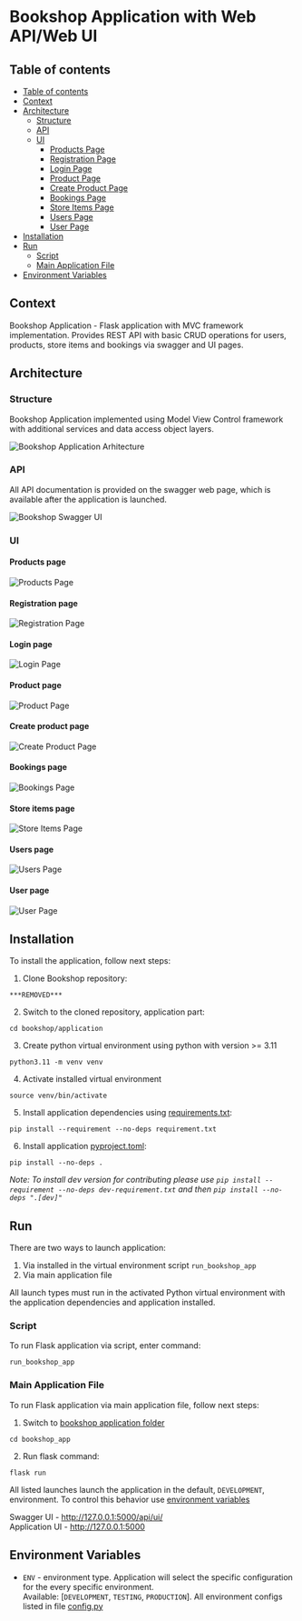 # Bookshop Application with Web API/Web UI

## Table of contents
* [Table of contents](#table-of-contents)
* [Context](#context)
* [Architecture](#architecture)
  * [Structure](#structure)
  * [API](#api)
  * [UI](#ui)
    * [Products Page](#products-page)
    * [Registration Page](#registration-page)
    * [Login Page](#login-page)
    * [Product Page](#product-page)
    * [Create Product Page](#create-product-page)
    * [Bookings Page](#bookings-page)
    * [Store Items Page](#store-items-page)
    * [Users Page](#users-page)
    * [User Page](#user-page)
* [Installation](#installation)
* [Run](#run)
  * [Script](#script)
  * [Main Application File](#main-application-file)
* [Environment Variables](#environment-variables)

## Context

Bookshop Application - Flask application with MVC framework implementation.
Provides REST API with basic CRUD operations for users, products, store items
and bookings via swagger and UI pages.

## Architecture

### Structure

Bookshop Application implemented using Model View Control framework with
additional services and data access object layers.

![Bookshop Application Arhitecture](.readme_images/application_architecture.svg)

### API

All API documentation is provided on the swagger web page, which is available
after the application is launched.

![Bookshop Swagger UI](.readme_images/swagger_ui.png)

### UI

#### Products page

![Products Page](.readme_images/products_page.png)

#### Registration page

![Registration Page](.readme_images/registration_page.png)


#### Login page

![Login Page](.readme_images/login_page.png)


#### Product page

![Product Page](.readme_images/product_page.png)


#### Create product page

![Create Product Page](.readme_images/create_product_page.png)


#### Bookings page

![Bookings Page](.readme_images/bookings_page.png)


#### Store items page

![Store Items Page](.readme_images/store_items_page.png)


#### Users page

![Users Page](.readme_images/users_page.png)


#### User page

![User Page](.readme_images/user_page.png)


## Installation

To install the application, follow next steps:
1) Clone Bookshop repository:
```shell
***REMOVED***
```
2) Switch to the cloned repository, application part:
```shell
cd bookshop/application
```
3) Create python virtual environment using python with version >= 3.11
```shell
python3.11 -m venv venv
```
4) Activate installed virtual environment
```shell
source venv/bin/activate
```
5) Install application dependencies using [requirements.txt](requirements.txt):
```shell
pip install --requirement --no-deps requirement.txt
```
6) Install application [pyproject.toml](pyproject.toml):
```shell
pip install --no-deps .
```
_Note: To install dev version for contributing please use
`pip install --requirement --no-deps dev-requirement.txt` and then
`pip install --no-deps ".[dev]"`_

## Run

There are two ways to launch application:
1) Via installed in the virtual environment script `run_bookshop_app`
2) Via main application file

All launch types must run in the activated Python virtual environment with the
application dependencies and application installed.

### Script

To run Flask application via script, enter command: <br/>

```shell
run_bookshop_app
```

### Main Application File

To run Flask application via main application file, follow next steps: <br/>
1) Switch to [bookshop application folder](bookshop_app)
```shell
cd bookshop_app
```
2) Run flask command:
```shell
flask run
```

All listed launches launch the application in the default, `DEVELOPMENT`, environment.
To control this behavior use [environment variables](#environment-variables)<br/>

Swagger UI - http://127.0.0.1:5000/api/ui/ <br/>
Application UI - http://127.0.0.1:5000

## Environment Variables

- `ENV` - environment type. Application will select the specific configuration for the every specific environment. <br/>
Available: [`DEVELOPMENT`, `TESTING`, `PRODUCTION`]. All environment configs listed in file [config.py](bookshop_app/config.py)
